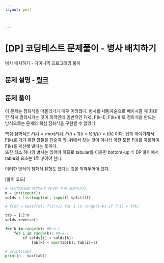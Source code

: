 ```yaml
---
layout: post



---
```


# [DP] 코딩테스트 문제풀이 - 병사 배치하기

병사 배치하기 - 다이나믹 프로그래밍 풀이

## 문제 설명 - [링크](https://www.acmicpc.net/problem/18353)



## 문제 풀이

이 문제는 점화식을 떠올리기가 매우 어려웠다. 병사를 내림차순으로 배치시킬 때 최대한 적게 열외시키는 것이 목적인데 일반적인 F(k), F(k-1), F(k+1) 로 점화식을 만드는 방식으로는 문제의 핵심 점화식을 구현할 수 없었다.

핵심 점화식은 $F(k) = max(F(k), F(i)+1) (i < k) if f(i) < f(k)$ 이다. 쉽게 이야기해서 F(k)로 가기 위한 항들을 단순히 앞, 뒤에서 찾는 것이 아니라 이전 모든 F(i)를 이용하여 F(k)를 계산해 낸다는 뜻이다.   
또한 최소 하나의 병사는 있어야 하므로 tabular를 이용한 bottom-up 식 DP 풀이에서 table의 요소는 1로 넣어야 한다. 

이러한 방식의 점화식 유형도 있다는 것을 익혀두어야 겠다.



[풀이 코드]

```python
# 내림차순으로 배치되며 최대한 적게 열외시키자.
n = int(input())
solds = list(map(int, input().split()))

# f(k) = max(f(k), f(i)+1) for i in range(1~k) if f(i) < f(k)

tab = [1]*n
solds.reverse()

for k in range(n): #0~n-1
    for i in range(k): #0~k-1
        if solds[i] < solds[k]:
            tab[k] = max(tab[k], tab[i]+1)

# print(tab)
print(n - max(tab))
```



